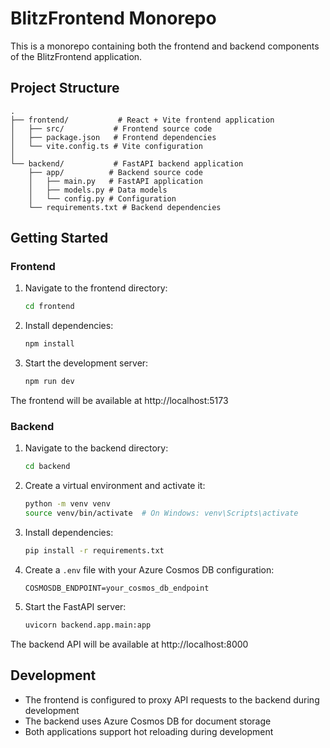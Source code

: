 # BlitzFrontend Monorepo

This is a monorepo containing both the frontend and backend components of the BlitzFrontend application.

## Project Structure

```
.
├── frontend/           # React + Vite frontend application
│   ├── src/           # Frontend source code
│   ├── package.json   # Frontend dependencies
│   └── vite.config.ts # Vite configuration
│
└── backend/           # FastAPI backend application
    ├── app/          # Backend source code
    │   ├── main.py   # FastAPI application
    │   ├── models.py # Data models
    │   └── config.py # Configuration
    └── requirements.txt # Backend dependencies
```

## Getting Started

### Frontend

1. Navigate to the frontend directory:
   ```bash
   cd frontend
   ```

2. Install dependencies:
   ```bash
   npm install
   ```

3. Start the development server:
   ```bash
   npm run dev
   ```

The frontend will be available at http://localhost:5173

### Backend

1. Navigate to the backend directory:
   ```bash
   cd backend
   ```

2. Create a virtual environment and activate it:
   ```bash
   python -m venv venv
   source venv/bin/activate  # On Windows: venv\Scripts\activate
   ```

3. Install dependencies:
   ```bash
   pip install -r requirements.txt
   ```

4. Create a `.env` file with your Azure Cosmos DB configuration:
   ```
   COSMOSDB_ENDPOINT=your_cosmos_db_endpoint
   ```

5. Start the FastAPI server:
   ```bash
   uvicorn backend.app.main:app 
   ```

The backend API will be available at http://localhost:8000

## Development

- The frontend is configured to proxy API requests to the backend during development
- The backend uses Azure Cosmos DB for document storage
- Both applications support hot reloading during development 